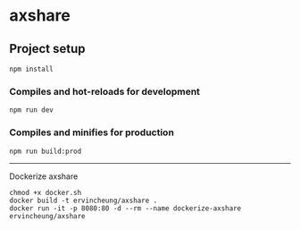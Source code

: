 # axshare

## Project setup
```
npm install
```

### Compiles and hot-reloads for development
```
npm run dev
```

### Compiles and minifies for production
```
npm run build:prod
```

***

Dockerize axshare

    chmod +x docker.sh
    docker build -t ervincheung/axshare .
    docker run -it -p 8080:80 -d --rm --name dockerize-axshare ervincheung/axshare
